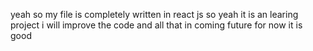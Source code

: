 yeah so my file is completely written in react js so yeah it is an learing project i will improve the code and all that in coming future for now it is good 
